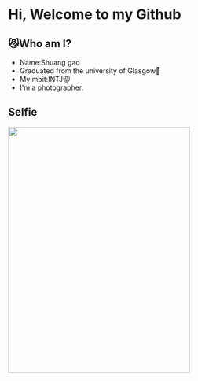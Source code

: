 # Hi, Welcome to my Github
## :smirk_cat:Who am I?
- Name:Shuang gao
- Graduated from the university of Glasgow:partying_face:
- My mbit:INTJ:pouting_cat:
- I'm a photographer.
## Selfie
<img src="https://github.com/gtb-2022-gao-shuang/gtb-2022-gao-shuang/blob/master/IMG_5623.JPG" height="500" width="370">
